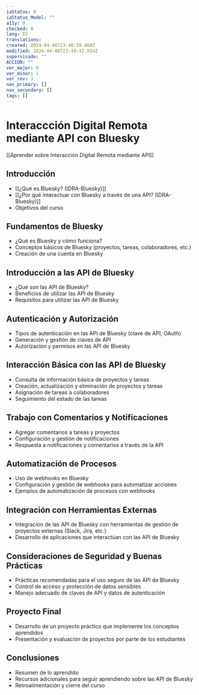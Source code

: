 ```yaml
---
iaStatus: 0
iaStatus_Model: ""
a11y: 0
checked: 0
lang: ES
translations: 
created: 2024-04-06T23:48:59.668Z
modified: 2024-04-06T23:49:42.054Z
supervisado: ""
ACCION: ""
ver_major: 0
ver_minor: 1
ver_rev: 3
nav_primary: []
nav_secondary: []
tags: []
---
```

# Interaccción Digital Remota mediante API con Bluesky

[[Aprender sobre Interacción Digital Remota mediante API]]

## Introducción
- [[¿Qué es Bluesky? (IDRA-Bluesky)]]
- [[¿Por qué interactuar con Bluesky a través de una API? (IDRA-Bluesky)]]
- Objetivos del curso

## Fundamentos de Bluesky
- ¿Qué es Bluesky y cómo funciona?
- Conceptos básicos de Bluesky (proyectos, tareas, colaboradores, etc.)
- Creación de una cuenta en Bluesky

## Introducción a las API de Bluesky
- ¿Qué son las API de Bluesky?
- Beneficios de utilizar las API de Bluesky
- Requisitos para utilizar las API de Bluesky

## Autenticación y Autorización
- Tipos de autenticación en las API de Bluesky (clave de API, OAuth)
- Generación y gestión de claves de API
- Autorización y permisos en las API de Bluesky

## Interacción Básica con las API de Bluesky
- Consulta de información básica de proyectos y tareas
- Creación, actualización y eliminación de proyectos y tareas
- Asignación de tareas a colaboradores
- Seguimiento del estado de las tareas

## Trabajo con Comentarios y Notificaciones
- Agregar comentarios a tareas y proyectos
- Configuración y gestión de notificaciones
- Respuesta a notificaciones y comentarios a través de la API

## Automatización de Procesos
- Uso de webhooks en Bluesky
- Configuración y gestión de webhooks para automatizar acciones
- Ejemplos de automatización de procesos con webhooks

## Integración con Herramientas Externas
- Integración de las API de Bluesky con herramientas de gestión de proyectos externas (Slack, Jira, etc.)
- Desarrollo de aplicaciones que interactúan con las API de Bluesky

## Consideraciones de Seguridad y Buenas Prácticas
- Prácticas recomendadas para el uso seguro de las API de Bluesky
- Control de acceso y protección de datos sensibles
- Manejo adecuado de claves de API y datos de autenticación

## Proyecto Final
- Desarrollo de un proyecto práctico que implemente los conceptos aprendidos
- Presentación y evaluación de proyectos por parte de los estudiantes

## Conclusiones
- Resumen de lo aprendido
- Recursos adicionales para seguir aprendiendo sobre las API de Bluesky
- Retroalimentación y cierre del curso
